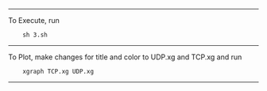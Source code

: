 <hr>
To Execute, run

```
    sh 3.sh
```
<hr>
To Plot, make changes for title and color to UDP.xg and TCP.xg and run

```
    xgraph TCP.xg UDP.xg
```
<hr>